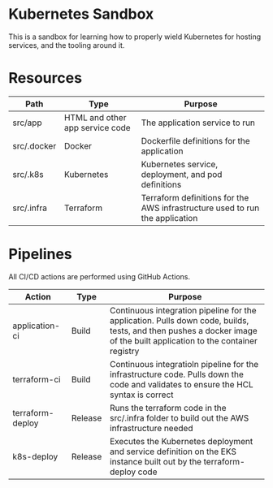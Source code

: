 # Kubernetes Sandbox
This is a sandbox for learning how to properly wield Kubernetes for hosting services, and the tooling around it.

# Resources
| Path        | Type                            | Purpose                                                                      |
| ----------- | ------------------------------- | ---------------------------------------------------------------------------- |
| src/app     | HTML and other app service code | The application service to run                                               |
| src/.docker | Docker                          | Dockerfile definitions for the application                                   |
| src/.k8s    | Kubernetes                      | Kubernetes service, deployment, and pod definitions                          |
| src/.infra  | Terraform                       | Terraform definitions for the AWS infrastructure used to run the application |
# Pipelines
All CI/CD actions are performed using GitHub Actions.

| Action           | Type    | Purpose                                                                                                                                                                 |
| ---------------- | ------- | ----------------------------------------------------------------------------------------------------------------------------------------------------------------------- |
| application-ci   | Build   | Continuous integration pipeline for the application.  Pulls down code, builds, tests, and then pushes a docker image of the built application to the container registry |
| terraform-ci     | Build   | Continuous integratioln pipeline for the infrastructure code.  Pulls down the code and validates to ensure the HCL syntax is correct                                    |
| terraform-deploy | Release | Runs the terraform code in the src/.infra folder to build out the AWS infrastructure needed                                                                             |
| k8s-deploy       | Release | Executes the Kubernetes deployment and service definition on the EKS instance built out by the terraform-deploy code                                                    |

